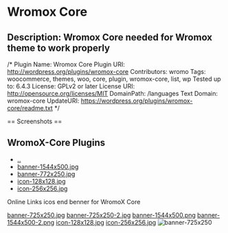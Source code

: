 # Wromox Core

## Description: Wromox Core needed for Wromox theme to work properly

/*
Plugin Name: Wromox Core
Plugin URI:  <http://wordpress.org/plugins/wromox-core>
Contributors: wromo
Tags: woocommerce, themes, woo, core, plugin, wromox-core, list, wp
Tested up to: 6.4.3
License: GPLv2 or later
License URI: http://opensource.org/licenses/MIT
DomainPath: /languages
Text Domain: wromox-core
UpdateURI: https://wordpress.org/plugins/wromox-core/readme.txt
*/

== Screenshots ==

 <h2> WromoX-Core  Plugins</h2>
 <ul>
  <li><a href="../">..</a></li>
  <li><a href="banner-1544x500.jpg">banner-1544x500.jpg</a></li>
  <li><a href="banner-772x250.jpg">banner-772x250.jpg</a></li>
  <li><a href="icon-128x128.jpg">icon-128x128.jpg</a></li>
  <li><a href="icon-256x256.jpg">icon-256x256.jpg</a></li>
 </ul>

 Online Links icos end benner for WromoX Core

[banner-725x250.jpg](https://raw.githubusercontent.com/Ghepes/wromox-core/main/assets/banner-725x250.jpg)
[banner-725x250-2.jpg](https://raw.githubusercontent.com/Ghepes/wromox-core/main/assets/banner-725x250-2.jpg)
[banner-1544x500.png](https://raw.githubusercontent.com/Ghepes/wromox-core/main/assets/banner-1544x500.jpg)
[banner-1544x500-2.png](https://raw.githubusercontent.com/Ghepes/wromox-core/main/assets/banner-1544x500-2.jpg)
[icon-128x128.jpg](https://raw.githubusercontent.com/Ghepes/wromox-core/main/assets/icon-128x128.jpg)
[icon-256x256.jpg](https://raw.githubusercontent.com/Ghepes/wromox-core/main/assets/icon-256x256.jpg)
![banner-725x250](https://github.com/user-attachments/assets/a1858259-c30f-4eb6-9416-eb0a40d16be6)
